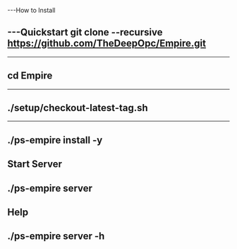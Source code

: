 ---How to Install

---Quickstart
git clone --recursive https://github.com/TheDeepOpc/Empire.git
----
 ----
 cd Empire
 ----
----
./setup/checkout-latest-tag.sh
----
----
./ps-empire install -y
----
 Start Server
-----
./ps-empire server
-----
Help
----
./ps-empire server -h
---
